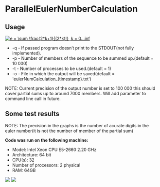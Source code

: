 # ParallelEulerNumberCalculation

<h2>Usage</h2>
 
<a href="https://www.codecogs.com/eqnedit.php?latex=e&space;=&space;\sum&space;\frac{2*k&plus;1}{(2*k)!}&space;,k&space;=&space;0...inf" target="_blank"><img src="https://latex.codecogs.com/gif.latex?e&space;=&space;\sum&space;\frac{2*k&plus;1}{(2*k)!}&space;,k&space;=&space;0...inf" title="e = \sum \frac{2*k+1}{(2*k)!} ,k = 0...inf" /></a>
<ul>
<li>-q  - If passed program doesn’t print to the STDOUT(not fully implemented).</li>
<li>-p <integer> - Number of members of the sequence to be summed up.(default = 10 000)</li>
<li>-t <integer> - Number of processes to be used.(default = 1)</li>
<li>-o <name of file> - File in which the output will be saved(default = 'eulerNumCalculation_{timestamp}.txt')</li>
</ul>
<p>NOTE: Current precision of the output number is set to 100 000 this should cover partial sums up to around 7000 members. Will add <precision> parameter to command line call in future.</p>

<h2>Some test results</h2>
<p>NOTE: The precision in the graphs is the number of acurate digits in the euler number(it is not the number of member of the partial sum)</p>
<b>Code was run on the following machine:</b>
<ul>
<li>Model: Intel Xeon CPU E5-2660 2.20 GHz </li>
<li>Architecture: 64 bit </li>
<li>CPU(s): 32 </li>
<li>Number of processors: 2 physical </li>
<li>RAM: 64GB </li>
</ul>
 
<img src="https://i.ibb.co/xLM9Y9y/1.png"/>
<img src="https://i.ibb.co/hx5Mkpd/2.png"/>
